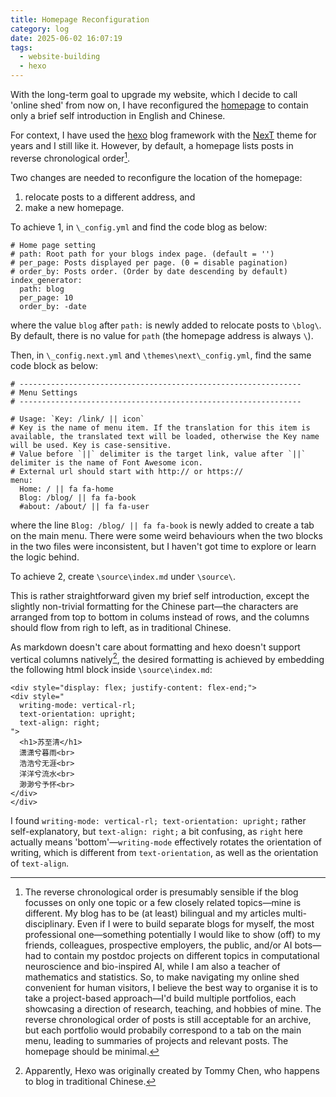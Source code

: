 ```yaml
---
title: Homepage Reconfiguration
category: log
date: 2025-06-02 16:07:19
tags:
  - website-building
  - hexo
---
```

With the long-term goal to upgrade my website, which I decide to call 'online shed' from now on, I have reconfigured the [homepage](/) to contain only a brief self introduction in English and Chinese.

For context, I have used the [hexo](https://hexo.io/) blog framework with the [NexT](https://theme-next.js.org/) theme for years and I still like it. However, by default, a homepage lists posts in reverse chronological order[^1].

Two changes are needed to reconfigure the location of the homepage:
1. relocate posts to a different address, and
2. make a new homepage.

To achieve 1, in `\_config.yml` and find the code blog as below:
```
# Home page setting
# path: Root path for your blogs index page. (default = '')
# per_page: Posts displayed per page. (0 = disable pagination)
# order_by: Posts order. (Order by date descending by default)
index_generator:
  path: blog
  per_page: 10
  order_by: -date
```
where the value `blog` after `path:` is newly added to relocate posts to `\blog\`. By default, there is no value for `path` (the homepage address is always `\`). 

Then, in `\_config.next.yml` and `\themes\next\_config.yml`, find the same code block as below:
```
# ---------------------------------------------------------------
# Menu Settings
# ---------------------------------------------------------------

# Usage: `Key: /link/ || icon`
# Key is the name of menu item. If the translation for this item is available, the translated text will be loaded, otherwise the Key name will be used. Key is case-sensitive.
# Value before `||` delimiter is the target link, value after `||` delimiter is the name of Font Awesome icon.
# External url should start with http:// or https://
menu:
  Home: / || fa fa-home  
  Blog: /blog/ || fa fa-book
  #about: /about/ || fa fa-user
```
where the line `Blog: /blog/ || fa fa-book` is newly added to create a tab on the main menu. There were some weird behaviours when the two blocks in the two files were inconsistent, but I haven't got time to explore or learn the logic behind.


To achieve 2, create `\source\index.md` under `\source\`.

This is rather straightforward given my brief self introduction, except the slightly non-trivial formatting for the Chinese part—the characters are arranged from top to bottom in colums instead of rows, and the columns should flow from righ to left, as in traditional Chinese.

As markdown doesn't care about formatting and hexo doesn't support vertical columns natively[^2], the desired formatting is achieved by embedding the following html block inside `\source\index.md`:
```
<div style="display: flex; justify-content: flex-end;">
<div style="
  writing-mode: vertical-rl;
  text-orientation: upright;
  text-align: right;
">
  <h1>苏至清</h1>
  潇潇兮暮雨<br>
  浩浩兮无涯<br>
  洋洋兮流水<br>
  渺渺兮予怀<br>
</div>
</div>
```
I found `writing-mode: vertical-rl; text-orientation: upright;` rather self-explanatory, but `text-align: right;` a bit confusing, as `right` here actually means 'bottom'—`writing-mode` effectively rotates the orientation of writing, which is different from `text-orientation`, as well as the orientation of `text-align`. 



[^1]: The reverse chronological order is presumably sensible if the blog focusses on only one topic or a few closely related topics—mine is different. My blog has to be (at least) bilingual and my articles multi-disciplinary. Even if I were to build separate blogs for myself, the most professional one—something potentially I would like to show (off) to my friends, colleagues, prospective employers, the public, and/or AI bots—had to contain my postdoc projects on different topics in computational neuroscience and bio-inspired AI, while I am also a teacher of mathematics and statistics. So, to make navigating my online shed convenient for human visitors, I believe the best way to organise it is to take a project-based approach—I'd build multiple portfolios, each showcasing a direction of research, teaching, and hobbies of mine. The reverse chronological order of posts is still acceptable for an archive, but each portfolio would probabily correspond to a tab on the main menu, leading to summaries of projects and relevant posts. The homepage should be minimal.
[^2]: Apparently, Hexo was originally created by Tommy Chen, who happens to blog in traditional Chinese.



